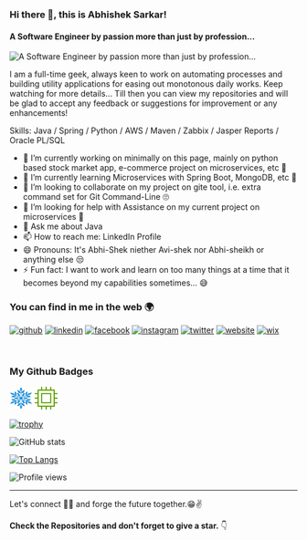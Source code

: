 ### Hi there 👋, this is Abhishek Sarkar!
#### A Software Engineer by passion more than just by profession...
![A Software Engineer by passion more than just by profession...](https://abhisheksarkar30github.io/abhisheksarkar30/images/banner.png)

I am a full-time geek, always keen to work on automating processes and building utility applications for easing out monotonous daily works. Keep watching for more details... Till then you can view my repositories and will be glad to accept any feedback or suggestions for improvement or any enhancements!

Skills: Java / Spring / Python / AWS / Maven / Zabbix / Jasper Reports / Oracle PL/SQL

- 🔭 I’m currently working on minimally on this page, mainly on python based stock market app, e-commerce project on microservices, etc 🕺 
- 🌱 I’m currently learning Microservices with Spring Boot, MongoDB, etc 🤩 
- 👯 I’m looking to collaborate on my project on gite tool, i.e. extra command set for Git Command-Line 🙄 
- 🤔 I’m looking for help with Assistance on my current project on microservices 🤔 
- 💬 Ask me about Java 
- 📫 How to reach me: LinkedIn Profile 
- 😄 Pronouns: It's Abhi-Shek niether Avi-shek nor Abhi-sheikh or anything else 😒 
- ⚡ Fun fact: I want to work and learn on too many things at a time that it becomes beyond my capabilities sometimes... 😅 

### You can find in me in the web 🌍
[<img src='https://cdn.jsdelivr.net/npm/simple-icons@3.0.1/icons/github.svg' alt='github' height='40'>](https://github.com/abhisheksarkar30)  [<img src='https://cdn.jsdelivr.net/npm/simple-icons@3.0.1/icons/linkedin.svg' alt='linkedin' height='40'>](https://www.linkedin.com/in/abhisheksarkar30/)  [<img src='https://cdn.jsdelivr.net/npm/simple-icons@3.0.1/icons/facebook.svg' alt='facebook' height='40'>](https://www.facebook.com/abhisheksarkar30)  [<img src='https://cdn.jsdelivr.net/npm/simple-icons@3.0.1/icons/instagram.svg' alt='instagram' height='40'>](https://www.instagram.com/abhisheksarkar30/)  [<img src='https://cdn.jsdelivr.net/npm/simple-icons@3.0.1/icons/twitter.svg' alt='twitter' height='40'>](https://twitter.com/abhisarkar30)  [<img src='https://cdn.jsdelivr.net/npm/simple-icons@3.0.1/icons/icloud.svg' alt='website' height='40'>](https://abhisheksarkar30.github.io)  [<img src='https://cdn.jsdelivr.net/npm/simple-icons@3.0.1/icons/wix.svg' alt='wix' height='40'>](https://abhisheksarkar30.wixsite.com/mystory)  

<br/>

### My Github Badges
<a href='https://archiveprogram.github.com/'><img src='https://raw.githubusercontent.com/acervenky/animated-github-badges/master/assets/acbadge.gif' width='40' height='40'></a> <a href='https://docs.github.com/en/developers'><img src='https://raw.githubusercontent.com/acervenky/animated-github-badges/master/assets/devbadge.gif' width='40' height='40'></a> 

[![trophy](https://github-profile-trophy.vercel.app/?username=abhisheksarkar30)](https://github.com/ryo-ma/github-profile-trophy)

![GitHub stats](https://github-readme-stats.vercel.app/api?username=abhisheksarkar30&show_icons=true)  

[![Top Langs](https://github-readme-stats.vercel.app/api/top-langs/?username=abhisheksarkar30)](https://github.com/abhisheksarkar30/github-readme-stats)

![Profile views](https://gpvc.arturio.dev/abhisheksarkar30)  

---

Let's connect 👨‍💻 and forge the future together.😁✌

**Check the Repositories and don't forget to give a star.** 👇
